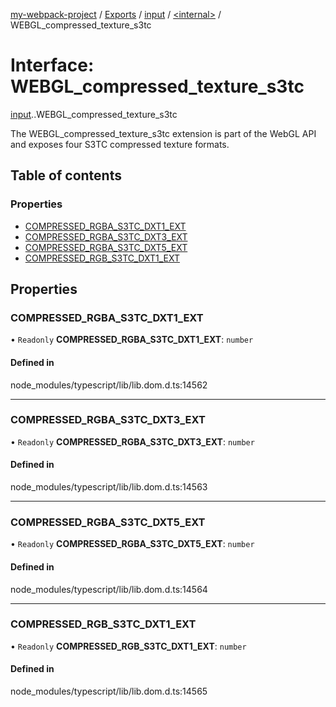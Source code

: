 [my-webpack-project](../README.md) / [Exports](../modules.md) / [input](../modules/input.md) / [<internal\>](../modules/input._internal_.md) / WEBGL\_compressed\_texture\_s3tc

# Interface: WEBGL\_compressed\_texture\_s3tc

[input](../modules/input.md).[<internal>](../modules/input._internal_.md).WEBGL_compressed_texture_s3tc

The WEBGL_compressed_texture_s3tc extension is part of the WebGL API and exposes four S3TC compressed texture formats.

## Table of contents

### Properties

- [COMPRESSED\_RGBA\_S3TC\_DXT1\_EXT](input._internal_.WEBGL_compressed_texture_s3tc.md#compressed_rgba_s3tc_dxt1_ext)
- [COMPRESSED\_RGBA\_S3TC\_DXT3\_EXT](input._internal_.WEBGL_compressed_texture_s3tc.md#compressed_rgba_s3tc_dxt3_ext)
- [COMPRESSED\_RGBA\_S3TC\_DXT5\_EXT](input._internal_.WEBGL_compressed_texture_s3tc.md#compressed_rgba_s3tc_dxt5_ext)
- [COMPRESSED\_RGB\_S3TC\_DXT1\_EXT](input._internal_.WEBGL_compressed_texture_s3tc.md#compressed_rgb_s3tc_dxt1_ext)

## Properties

### COMPRESSED\_RGBA\_S3TC\_DXT1\_EXT

• `Readonly` **COMPRESSED\_RGBA\_S3TC\_DXT1\_EXT**: `number`

#### Defined in

node_modules/typescript/lib/lib.dom.d.ts:14562

___

### COMPRESSED\_RGBA\_S3TC\_DXT3\_EXT

• `Readonly` **COMPRESSED\_RGBA\_S3TC\_DXT3\_EXT**: `number`

#### Defined in

node_modules/typescript/lib/lib.dom.d.ts:14563

___

### COMPRESSED\_RGBA\_S3TC\_DXT5\_EXT

• `Readonly` **COMPRESSED\_RGBA\_S3TC\_DXT5\_EXT**: `number`

#### Defined in

node_modules/typescript/lib/lib.dom.d.ts:14564

___

### COMPRESSED\_RGB\_S3TC\_DXT1\_EXT

• `Readonly` **COMPRESSED\_RGB\_S3TC\_DXT1\_EXT**: `number`

#### Defined in

node_modules/typescript/lib/lib.dom.d.ts:14565
